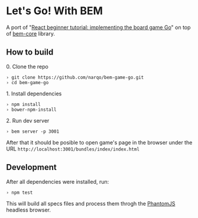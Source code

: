 Let's Go! With BEM
==================

A port of "[React beginner tutorial: implementing the board game Go][1]" on top of [bem-core][1] library.

## How to build

0\. Clone the repo

```
› git clone https://github.com/narqo/bem-game-go.git
› cd bem-game-go
```

1\. Install dependencies

```
› npm install
› bower-npm-install
```

2\. Run dev server

```
› bem server -p 3001
```

After that it should be posible to open game's page in the browser under the URL `http://localhost:3001/bundles/index/index.html`

## Development

After all dependencies were installed, run:

```
› npm test
```

This will build all specs files and process them throgh the [PhantomJS][3] headless browser.

[1]: http://cjlarose.com/2014/01/09/react-board-game-tutorial.html
[2]: https://github.com/bem/bem-core/
[3]: http://phantomjs.org


